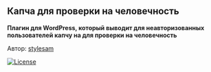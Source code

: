## Капча для проверки на человечность

**Плагин для WordPress, который выводит для неавторизованных пользователей капчу на для проверки на человечность**

Автор: [stylesam](http://stylesam.com)

[<img src="https://poser.pugx.org/laravel/framework/license.svg" alt="License">](https://opensource.org/licenses/MIT)